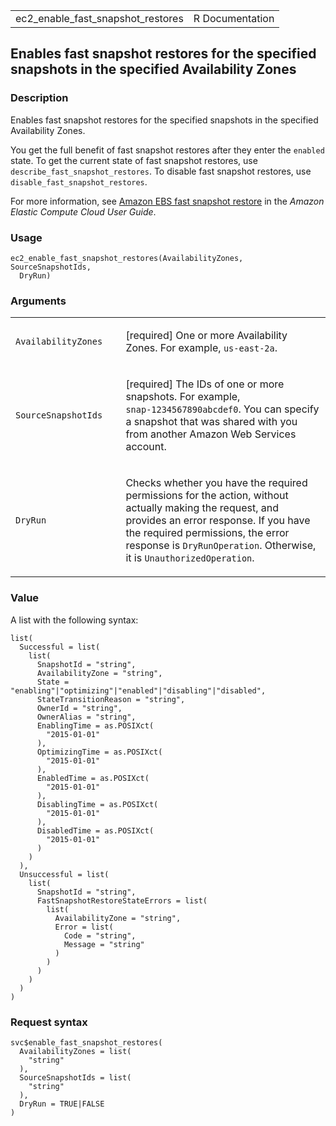 <table style="width: 100%;">
<tbody>
<tr class="odd">
<td>ec2_enable_fast_snapshot_restores</td>
<td style="text-align: right;">R Documentation</td>
</tr>
</tbody>
</table>

## Enables fast snapshot restores for the specified snapshots in the specified Availability Zones

### Description

Enables fast snapshot restores for the specified snapshots in the
specified Availability Zones.

You get the full benefit of fast snapshot restores after they enter the
`enabled` state. To get the current state of fast snapshot restores, use
`describe_fast_snapshot_restores`. To disable fast snapshot restores,
use `disable_fast_snapshot_restores`.

For more information, see [Amazon EBS fast snapshot
restore](https://docs.aws.amazon.com/AWSEC2/latest/UserGuide/ebs-fast-snapshot-restore.html)
in the *Amazon Elastic Compute Cloud User Guide*.

### Usage

    ec2_enable_fast_snapshot_restores(AvailabilityZones, SourceSnapshotIds,
      DryRun)

### Arguments

<table>
<colgroup>
<col style="width: 35%" />
<col style="width: 65%" />
</colgroup>
<tbody>
<tr class="odd">
<td><code
id="ec2_enable_fast_snapshot_restores_:_AvailabilityZones">AvailabilityZones</code></td>
<td><p>[required] One or more Availability Zones. For example, <code
style="white-space: pre;">⁠us-east-2a⁠</code>.</p></td>
</tr>
<tr class="even">
<td><code
id="ec2_enable_fast_snapshot_restores_:_SourceSnapshotIds">SourceSnapshotIds</code></td>
<td><p>[required] The IDs of one or more snapshots. For example, <code
style="white-space: pre;">⁠snap-1234567890abcdef0⁠</code>. You can specify
a snapshot that was shared with you from another Amazon Web Services
account.</p></td>
</tr>
<tr class="odd">
<td><code
id="ec2_enable_fast_snapshot_restores_:_DryRun">DryRun</code></td>
<td><p>Checks whether you have the required permissions for the action,
without actually making the request, and provides an error response. If
you have the required permissions, the error response is
<code>DryRunOperation</code>. Otherwise, it is
<code>UnauthorizedOperation</code>.</p></td>
</tr>
</tbody>
</table>

### Value

A list with the following syntax:

    list(
      Successful = list(
        list(
          SnapshotId = "string",
          AvailabilityZone = "string",
          State = "enabling"|"optimizing"|"enabled"|"disabling"|"disabled",
          StateTransitionReason = "string",
          OwnerId = "string",
          OwnerAlias = "string",
          EnablingTime = as.POSIXct(
            "2015-01-01"
          ),
          OptimizingTime = as.POSIXct(
            "2015-01-01"
          ),
          EnabledTime = as.POSIXct(
            "2015-01-01"
          ),
          DisablingTime = as.POSIXct(
            "2015-01-01"
          ),
          DisabledTime = as.POSIXct(
            "2015-01-01"
          )
        )
      ),
      Unsuccessful = list(
        list(
          SnapshotId = "string",
          FastSnapshotRestoreStateErrors = list(
            list(
              AvailabilityZone = "string",
              Error = list(
                Code = "string",
                Message = "string"
              )
            )
          )
        )
      )
    )

### Request syntax

    svc$enable_fast_snapshot_restores(
      AvailabilityZones = list(
        "string"
      ),
      SourceSnapshotIds = list(
        "string"
      ),
      DryRun = TRUE|FALSE
    )
